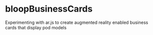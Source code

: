 # bloopBusinessCards
Experimenting with ar.js to create augmented reality enabled business cards that display pod models
